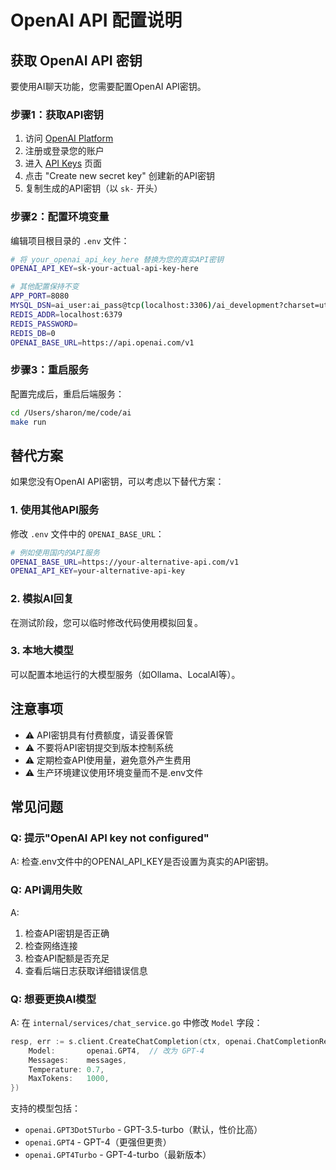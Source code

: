 # OpenAI API 配置说明

## 获取 OpenAI API 密钥

要使用AI聊天功能，您需要配置OpenAI API密钥。

### 步骤1：获取API密钥

1. 访问 [OpenAI Platform](https://platform.openai.com/)
2. 注册或登录您的账户
3. 进入 [API Keys](https://platform.openai.com/api-keys) 页面
4. 点击 "Create new secret key" 创建新的API密钥
5. 复制生成的API密钥（以 `sk-` 开头）

### 步骤2：配置环境变量

编辑项目根目录的 `.env` 文件：

```bash
# 将 your_openai_api_key_here 替换为您的真实API密钥
OPENAI_API_KEY=sk-your-actual-api-key-here

# 其他配置保持不变
APP_PORT=8080
MYSQL_DSN=ai_user:ai_pass@tcp(localhost:3306)/ai_development?charset=utf8mb4&parseTime=True&loc=Local
REDIS_ADDR=localhost:6379
REDIS_PASSWORD=
REDIS_DB=0
OPENAI_BASE_URL=https://api.openai.com/v1
```

### 步骤3：重启服务

配置完成后，重启后端服务：

```bash
cd /Users/sharon/me/code/ai
make run
```

## 替代方案

如果您没有OpenAI API密钥，可以考虑以下替代方案：

### 1. 使用其他API服务

修改 `.env` 文件中的 `OPENAI_BASE_URL`：

```bash
# 例如使用国内的API服务
OPENAI_BASE_URL=https://your-alternative-api.com/v1
OPENAI_API_KEY=your-alternative-api-key
```

### 2. 模拟AI回复

在测试阶段，您可以临时修改代码使用模拟回复。

### 3. 本地大模型

可以配置本地运行的大模型服务（如Ollama、LocalAI等）。

## 注意事项

- ⚠️ API密钥具有付费额度，请妥善保管
- ⚠️ 不要将API密钥提交到版本控制系统
- ⚠️ 定期检查API使用量，避免意外产生费用
- ⚠️ 生产环境建议使用环境变量而不是.env文件

## 常见问题

### Q: 提示"OpenAI API key not configured"

A: 检查.env文件中的OPENAI_API_KEY是否设置为真实的API密钥。

### Q: API调用失败

A: 
1. 检查API密钥是否正确
2. 检查网络连接
3. 检查API配额是否充足
4. 查看后端日志获取详细错误信息

### Q: 想要更换AI模型

A: 在 `internal/services/chat_service.go` 中修改 `Model` 字段：

```go
resp, err := s.client.CreateChatCompletion(ctx, openai.ChatCompletionRequest{
    Model:       openai.GPT4,  // 改为 GPT-4
    Messages:    messages,
    Temperature: 0.7,
    MaxTokens:   1000,
})
```

支持的模型包括：
- `openai.GPT3Dot5Turbo` - GPT-3.5-turbo（默认，性价比高）
- `openai.GPT4` - GPT-4（更强但更贵）
- `openai.GPT4Turbo` - GPT-4-turbo（最新版本）
